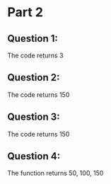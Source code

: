 # Part 2
## Question 1:
The code returns 3

## Question 2:
The code returns 150

## Question 3:
The code returns 150

## Question 4:
The function returns 50, 100, 150

